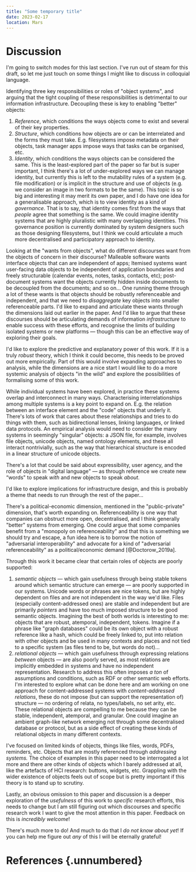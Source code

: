 ```yaml
---
title: "Some temporary title"
date: 2023-02-17
location: Mars
---
```


# Discussion
I'm going to switch modes for this last section. I've run out of steam for this draft, so let me just touch on some things I might like to discuss in colloquial language.

Identifying three key responsibilities or roles of "object systems", and arguing that the tight coupling of these responsibilities is detrimental to our information infrastructure. Decoupling these is key to enabling "better" objects:

1. *Reference*, which conditions the ways objects come to exist and several of their key properties.
2. *Structure*, which conditions how objects are or can be interrelated and the forms they must take. E.g. filesystems impose metadata on their objects, task manager apps impose ways that tasks can be organised, etc.
3. *Identity*, which conditions the ways objects can be considered the same. This is the least-explored part of the paper so far but is super important, I think there's a lot of under-explored ways we can manage identity, but currently this is left to the mutability rules of a system (e.g. file modification) or is implicit in the structure and use of objects (e.g. we consider an image in two formats to be the same). This topic is so big and interesting it may merit its own paper, and I do have one idea for a generalisable approach, which is to view identity as a kind of *governance.* That is to say, that identity comes first from the ways that *people* agree that something is the same. We could imagine identity systems that are highly pluralistic with many overlapping identities. This governance position is currently dominated by system designers such as those designing filesystems, but I think we could articulate a much more decentralised and participatory approach to identity.

Looking at the "wants from objects", what do different discourses want from the objects of concern in their discourse? Malleable software wants interface objects that can are independent of apps; Itemised systems want user-facing data objects to be independent of application boundaries and freely structurable (calendar events, notes, tasks, contacts, etc); post-document systems want the objects currently hidden inside documents to be decoupled from the documents; and so on... One running theme through a lot of these wants is that objects should be robustly referenceable and independent, and that we need to *disaggregate* key objects into smaller referenceable parts. I'd like to expand and articulate these wants through the dimensions laid out earlier in the paper. And I'd like to argue that these discourses should be articulating demands of information *infrastructure* to enable success with these efforts, and recognise the limits of building isolated systems or new platforms — though this can be an effective way of exploring their goals.

I'd like to explore the predictive and explanatory power of this work. If it is a truly *robust* theory, which I think it could become, this needs to be proved out more empirically. Part of this would involve expanding approaches to analysis, while the dimensions are a nice start I would like to do a more systemic analysis of objects "in the wild" and explore the possibilities of formalising some of this work.

While individual systems have been explored, in practice these systems overlap and interconnect in many ways. Characterising interrelationships among multiple systems is a key point to expand on. E.g. the relation between an interface element and the "code" objects that underly it. There's lots of work that cares about these relationships and tries to do things with them, such as bidirectional lenses, linking languages, or linked data protocols. An empirical analysis would need to consider the many systems in seemingly "singular" objects: a JSON file, for example, involves file objects, unicode objects, named ontology elements, and these all interact nontrivially, such as the way that hierarchical structure is encoded in a linear structure of unicode objects.

There's a lot that could be said about expressibility, user agency, and the role of objects in  "digital language" — as through reference we create new “words" to speak *with* and new objects to speak *about.*

I'd like to explore implications for infrastructure design, and this is probably a theme that needs to run through the rest of the paper...

There's a political-economic dimension, mentioned in the "public-private" dimension, that's worth expanding on. Referenceability is one way that companies can obstruct more open, decentralised, and I think generally "better" systems from emerging. One could argue that some companies benefit from a "monopoly on referenceability" and that this is something we should try and escape, a fun idea here is to borrow the notion of "adversarial interoperability" and advocate for a kind of "adversarial referenceability" as a political/economic demand [@Doctorow_2019a].

Through this work it became clear that certain roles of objects are poorly supported: 

1. *semantic objects* — which gain usefulness through being stable tokens around which semantic structure can emerge — are poorly supported in our systems. Unicode words or phrases are nice tokens, but are highly dependent on files and are not independent in the way we'd like. Files (especially content-addressed ones) are stable and independent but are primarily *pointers* and have too much imposed structure to be good semantic objects. Imagining the best of both worlds is interesting to me: objects that are robust, atemporal, independent, tokens. Imagine if a phrase like "graph databases" could be its own object with a robust reference like a hash, which could be freely linked to, put into relation with other objects and be used in many contexts and places and not tied to a specific system (as files tend to be, but words do not)...
2. *relational objects* — which gain usefulness through expressing relations *between* objects — are also poorly served, as most relations are implicitly embedded in systems and have no independent representation. Research to address this often imposes *a ton* of assumptions and conditions, such as RDF or other semantic web efforts. I'm interested to explore what can be done here and am working on one approach for content-addressed systems with *content-addressed relations*, these do not impose (but can support the representation of) structure — no ordering of relata, no types/labels, no set arity, etc. These relational objects are compelling to me because they can be stable, independent, atemporal, and granular. One could imagine an ambient graph-like network emerging not through some decentralised database or protocol, but as a side effect of creating these kinds of relational objects in many different contexts.

I've focused on limited kinds of objects, things like files, words, PDFs, reminders, etc. Objects that are mostly referenced through *addressing systems.* The choice of examples in this paper need to be interrogated a lot more and there are other kinds of objects which I barely addressed at all, like the artefacts of HCI research: buttons, widgets, etc. Grappling with the wider existence of objects feels out of scope but is pretty important if this theory is to stand up to scrutiny.

Lastly, an obvious omission to this paper and discussion is a deeper exploration of the *usefulness* of this work to *specific* research efforts, this needs to change but I am still figuring out which discourses and specific research work I want to give the most attention in this paper. Feedback on this is *incredibly welcome*!

There's much more to do! And much to do that I *do not know about yet*! If you can help me figure out *any* of this I will be eternally grateful!

# References {.unnumbered}